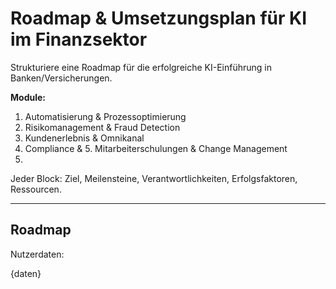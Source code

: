 <!-- roadmap.md -->
# Roadmap & Umsetzungsplan für KI im Finanzsektor

Strukturiere eine Roadmap für die erfolgreiche KI-Einführung in Banken/Versicherungen.

**Module:**
1. Automatisierung & Prozessoptimierung
2. Risikomanagement & Fraud Detection
3. Kundenerlebnis & Omnikanal
4. Compliance & 5. Mitarbeiterschulungen & Change Management
6. 
Jeder Block: Ziel, Meilensteine, Verantwortlichkeiten, Erfolgsfaktoren, Ressourcen.

---

## Roadmap

Nutzerdaten:

{daten}